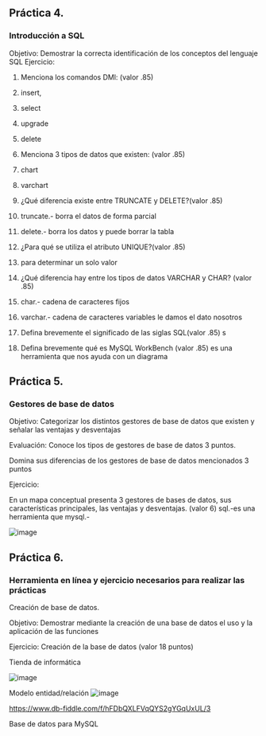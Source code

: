 ## Práctica 4.
### Introducción a SQL
Objetivo: Demostrar la correcta identificación de los conceptos del lenguaje SQL
Ejercicio:

1. Menciona los comandos DMl: (valor .85)
2. insert,
3. select
4. upgrade
5. delete

2. Menciona 3 tipos de datos que existen: (valor .85)
3. chart
4. varchart


3. ¿Qué diferencia existe entre TRUNCATE y DELETE?(valor .85)
4. truncate.- borra el datos de forma parcial
5. delete.- borra los datos y puede borrar la tabla

4. ¿Para qué se utiliza el atributo UNIQUE?(valor .85)
5. para determinar un solo valor

5. ¿Qué diferencia hay entre los tipos de datos VARCHAR y CHAR? (valor .85)
6. char.- cadena de caracteres fijos
7. varchar.- cadena de caracteres variables le damos el dato nosotros


6. Defina brevemente el significado de las siglas SQL(valor .85)
   s

7. Defina brevemente qué es MySQL WorkBench (valor .85)
    es una herramienta que nos ayuda con un diagrama 
## Práctica 5.
### Gestores de base de datos

Objetivo: Categorizar los distintos gestores de base de datos que existen y señalar las
ventajas y desventajas

Evaluación: Conoce los tipos de gestores de base de datos 3 puntos.

Domina sus diferencias de los gestores de base de datos mencionados 3 puntos

Ejercicio:

En un mapa conceptual presenta 3 gestores de bases de datos, sus características
principales, las ventajas y desventajas. (valor 6)
sql.-es una herramienta que 
mysql.-

![image](https://user-images.githubusercontent.com/91554777/170415427-e2b7321b-a97f-43b0-ac24-6e506c307e6b.png)

## Práctica 6.
### Herramienta en línea y ejercicio necesarios para realizar las prácticas

Creación de base de datos.

Objetivo: Demostrar mediante la creación de una base de datos el uso y la aplicación de
las funciones

Ejercicio: Creación de la base de datos (valor 18 puntos)

Tienda de informática

![image](https://user-images.githubusercontent.com/91554777/170415101-717bca19-3644-46a9-8a57-8d5940c5d283.png)




Modelo entidad/relación
![image](https://user-images.githubusercontent.com/103079658/170528110-7dfb1cde-b6ff-4ae5-a1dd-f8d61449e0e7.png)

https://www.db-fiddle.com/f/hFDbQXLFVqQYS2gYGqUxUL/3

Base de datos para MySQL
